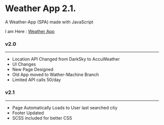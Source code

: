 # Weather App 2.1.
A Weather-App (SPA) made with JavaScript

I am Here : [Weather App](https://bunnycodec.github.io/Weather_App/)

### v2.0

---
* Location API Changed from DarkSky to AccuWeather
* UI Changes
* New Page Designed
* Old App moved to Wather-Machine Branch
* Limited API calls 50/day

### v2.1

---
* Page Automatically Loads to User last searched city
* Footer Updated
* SCSS included for better CSS

